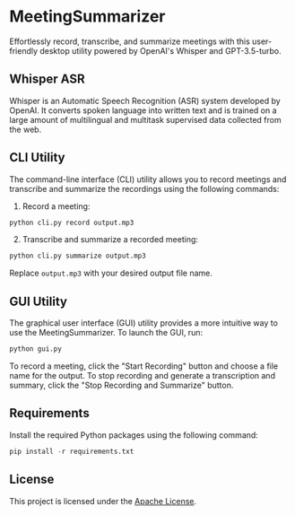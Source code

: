 # MeetingSummarizer

Effortlessly record, transcribe, and summarize meetings with this user-friendly desktop utility powered by OpenAI's Whisper and GPT-3.5-turbo.

## Whisper ASR

Whisper is an Automatic Speech Recognition (ASR) system developed by OpenAI. It converts spoken language into written text and is trained on a large amount of multilingual and multitask supervised data collected from the web.

## CLI Utility

The command-line interface (CLI) utility allows you to record meetings and transcribe and summarize the recordings using the following commands:

1. Record a meeting:

``` python
python cli.py record output.mp3
```


2. Transcribe and summarize a recorded meeting:

``` python
python cli.py summarize output.mp3
```

Replace `output.mp3` with your desired output file name.

## GUI Utility

The graphical user interface (GUI) utility provides a more intuitive way to use the MeetingSummarizer. To launch the GUI, run:

``` python
python gui.py
```

To record a meeting, click the "Start Recording" button and choose a file name for the output. To stop recording and generate a transcription and summary, click the "Stop Recording and Summarize" button.

## Requirements

Install the required Python packages using the following command:

``` python
pip install -r requirements.txt
```

## License

This project is licensed under the [Apache License](LICENSE).
